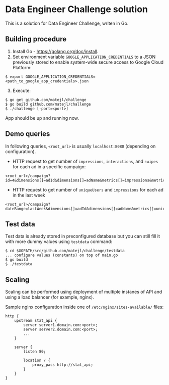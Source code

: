 # Data Engineer Challenge solution

This is a solution for Data Engineer Challenge, writen in Go.

## Building procedure

1. Install Go - https://golang.org/doc/install.
2. Set environment variable `GOOGLE_APPLICATION_CREDENTIALS` to a JSON
previously stored to enable system-wide secure access to Google
Cloud Platform:
```
$ export GOOGLE_APPLICATION_CREDENTIALS=<path_to_google_app_credentials>.json
```
3. Execute:
```
$ go get github.com/matejl/challenge
$ go build github.com/matejl/challenge
$ ./challenge [-port=<port>]
```

App should be up and running now.

## Demo queries

In following queries, `<root_url>` is usually `localhost:8080` (depending on configuration).

- HTTP request to get number of `impressions`, `interactions`, and `swipes` for each ad in a specific campaign:
```
<root_url>/campaign?id=4&dimensions[]=adId&dimensions[]=adName&metrics[]=impressions&metrics[]=swipes&metrics[]=pinches&metrics[]=touches
```

- HTTP request to get number of `uniqueUsers` and `impressions` for each ad in the last week
```
<root_url>/campaign?dateRange=lastWeek&dimensions[]=adId&dimensions[]=adName&metrics[]=uniqueUsers&metrics[]=impressions
```

## Test data

Test data is already stored in preconfigured database but you can still
fill it with more dummy values using `testdata` command:

```
$ cd $GOPATH/src/github.com/matejl/challenge/testdata
... configure values (constants) on top of main.go
$ go build
$ ./testdata
```

## Scaling

Scaling can be performed using deployment of multiple instanes of API
and using a load balancer (for example, nginx).

Sample nginx configuration inside one of `/etc/nginx/sites-available/` files:
```
http {
    upstream stat_api {
        server server1.domain.com:<port>;
        server server2.domain.com:<port>;
        ...
    }

    server {
        listen 80;

        location / {
            proxy_pass http://stat_api;
        }
    }
}
```
